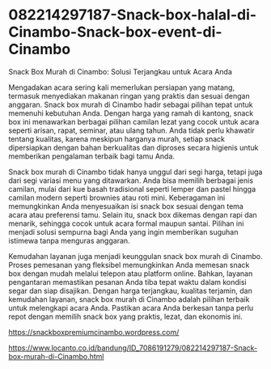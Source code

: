 # 082214297187-Snack-box-halal-di-Cinambo-Snack-box-event-di-Cinambo
Snack Box Murah di Cinambo: Solusi Terjangkau untuk Acara Anda

Mengadakan acara sering kali memerlukan persiapan yang matang, termasuk menyediakan makanan ringan yang praktis dan sesuai dengan anggaran. Snack box murah di Cinambo hadir sebagai pilihan tepat untuk memenuhi kebutuhan Anda. Dengan harga yang ramah di kantong, snack box ini menawarkan berbagai pilihan camilan lezat yang cocok untuk acara seperti arisan, rapat, seminar, atau ulang tahun. Anda tidak perlu khawatir tentang kualitas, karena meskipun harganya murah, setiap snack dipersiapkan dengan bahan berkualitas dan diproses secara higienis untuk memberikan pengalaman terbaik bagi tamu Anda.

Snack box murah di Cinambo tidak hanya unggul dari segi harga, tetapi juga dari segi variasi menu yang ditawarkan. Anda bisa memilih berbagai jenis camilan, mulai dari kue basah tradisional seperti lemper dan pastel hingga camilan modern seperti brownies atau roti mini. Keberagaman ini memungkinkan Anda menyesuaikan isi snack box sesuai dengan tema acara atau preferensi tamu. Selain itu, snack box dikemas dengan rapi dan menarik, sehingga cocok untuk acara formal maupun santai. Pilihan ini menjadi solusi sempurna bagi Anda yang ingin memberikan suguhan istimewa tanpa menguras anggaran.

Kemudahan layanan juga menjadi keunggulan snack box murah di Cinambo. Proses pemesanan yang fleksibel memungkinkan Anda memesan snack box dengan mudah melalui telepon atau platform online. Bahkan, layanan pengantaran memastikan pesanan Anda tiba tepat waktu dalam kondisi segar dan siap disajikan. Dengan harga terjangkau, kualitas terjamin, dan kemudahan layanan, snack box murah di Cinambo adalah pilihan terbaik untuk melengkapi acara Anda. Pastikan acara Anda berkesan tanpa perlu repot dengan memilih snack box yang praktis, lezat, dan ekonomis ini.


https://snackboxpremiumcinambo.wordpress.com/

https://www.locanto.co.id/bandung/ID_7086191279/082214297187-Snack-box-murah-di-Cinambo.html
